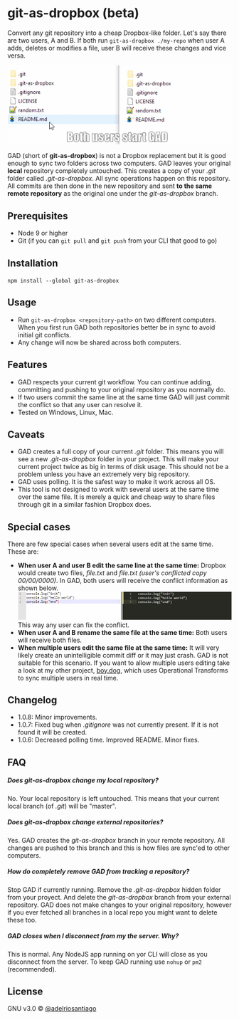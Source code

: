 # git-as-dropbox (beta)

Convert any git repository into a cheap Dropbox-like folder. Let's say there are two users, A and B. If both run `git-as-dropbox ./my-repo` when user A adds, deletes or modifies a file, user B will receive these changes and vice versa.

![](./gifs/main.gif)

GAD (short of **git-as-dropbox**) is not a Dropbox replacement but it is good enough to sync two folders across two computers. GAD leaves your original **local** repository completely untouched. This creates a copy of your _.git_ folder called _.git-as-dropbox_. All sync operations happen on this repository. All commits are then done in the new repository and sent **to the same remote repository** as the original one under the _git-as-dropbox_ branch.

## Prerequisites

 - Node 9 or higher
 - Git (if you can `git pull` and `git push` from your CLI that good to go)

## Installation

`npm install --global git-as-dropbox`

## Usage

 - Run `git-as-dropbox <repository-path>` on two different computers. When you first run GAD both repositories better be in sync to avoid initial git conflicts.
 - Any change will now be shared across both computers.

## Features

 - GAD respects your current git workflow. You can continue adding, committing and pushing to your original repository as you normally do.
 - If two users commit the same line at the same time GAD will just commit the conflict so that any user can resolve it.
 - Tested on Windows, Linux, Mac.

## Caveats

 - GAD creates a full copy of your current _.git_ folder. This means you will see a new _.git-as-dropbox_ folder in your project. This will make your current project twice as big in terms of disk usage. This should not be a problem unless you have an extremely very big repository.
 - GAD uses polling. It is the safest way to make it work across all OS.
 - This tool is not designed to work with several users at the same time over the same file. It is merely a quick and cheap way to share files through git in a similar fashion Dropbox does.

## Special cases

There are few special cases when several users edit at the same time. These are:

 - **When user A and user B edit the same line at the same time:** Dropbox would create two files, _file.txt_ and _file.txt (user's conflicted copy 00/00/0000)_. In GAD, both users will receive the conflict information as shown below.
![](./gifs/conflict-line.gif)
This way any user can fix the conflict.
 - **When user A and B rename the same file at the same time:** Both users will receive both files.
 - **When multiple users edit the same file at the same time:** It will very likely create an unintelligible commit diff or it may just crash. GAD is not suitable for this scenario. If you want to allow multiple users editing take a look at my other project, [boy.dog](www.boy.dog), which uses Operational Transforms to sync multiple users in real time.


## Changelog

 - 1.0.8: Minor improvements.
 - 1.0.7: Fixed bug when _.gitignore_ was not currently present. If it is not found it will be created.
 - 1.0.6: Decreased polling time. Improved README. Minor fixes.

## FAQ

##### Does git-as-dropbox change my local repository?
No. Your local repository is left untouched. This means that your current local branch (of _.git_) will be "master".

##### Does git-as-dropbox change external repositories?
Yes. GAD creates the _git-as-dropbox_ branch in your remote repository. All changes are pushed to this branch and this is how files are sync'ed to other computers.

##### How do completely remove GAD from tracking a repository?
Stop GAD if currently running. Remove the _.git-as-dropbox_ hidden folder from your proyect. And delete the _git-as-dropbox_ branch from your external repository. GAD does not make changes to your original repository, however if you ever fetched all branches in a local repo you might want to delete these too.

##### GAD closes when I disconnect from my the server. Why?
This is normal. Any NodeJS app running on yor CLI will close as you disconnect from the server. To keep GAD running use `nohup` or `pm2` (recommended).

## License

GNU v3.0 © [@adelriosantiago](https://twitter.com/adelriosantiago)

